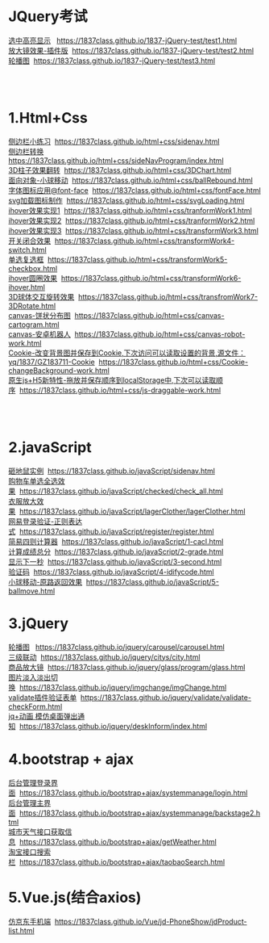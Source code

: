 # JQuery考试

 [选中高亮显示](https://1837class.github.io/1837-jQuery-test/test1.html)&nbsp;&nbsp;
 https://1837class.github.io/1837-jQuery-test/test1.html
 <br/>
 [放大镜效果-插件版](https://1837class.github.io/1837-jQuery-test/test2.html)&nbsp;&nbsp;https://1837class.github.io/1837-jQuery-test/test2.html
 <br/>
 [轮播图](https://1837class.github.io/1837-jQuery-test/test3.html)&nbsp;&nbsp;https://1837class.github.io/1837-jQuery-test/test3.html

 <br/> 
 <br/>


# 1.Html+Css

 [侧边栏小练习](https://1837class.github.io/html+css/sidenav.html)&nbsp;&nbsp;https://1837class.github.io/html+css/sidenav.html
 <br/>
 [侧边栏转换](https://1837class.github.io/html+css/sideNavProgram/index.html)<br/>
  https://1837class.github.io/html+css/sideNavProgram/index.html
 <br/>
 [3D柱子效果翻转](https://1837class.github.io/html+css/3DChart.html)&nbsp;&nbsp;https://1837class.github.io/html+css/3DChart.html
 <br/>
 [面向对象-小球移动](https://1837class.github.io/html+css/ballRebound.html)&nbsp;&nbsp;https://1837class.github.io/html+css/ballRebound.html
 <br/>
 [字体图标应用@font-face](https://1837class.github.io/html+css/fontFace.html)&nbsp;&nbsp;https://1837class.github.io/html+css/fontFace.html
 <br/>
 [svg加载图标制作](https://1837class.github.io/html+css/svgLoading.html)&nbsp;&nbsp;https://1837class.github.io/html+css/svgLoading.html
 <br/>
 [ihover效果实现1](https://1837class.github.io/html+css/tranformWork1.html)&nbsp;&nbsp;https://1837class.github.io/html+css/tranformWork1.html
 <br/>
 [ihover效果实现2](https://1837class.github.io/html+css/tranformWork2.html)&nbsp;&nbsp;https://1837class.github.io/html+css/tranformWork2.html
 <br/>
 [ihover效果实现3](https://1837class.github.io/html+css/transformWork3.html)&nbsp;&nbsp;https://1837class.github.io/html+css/transformWork3.html
 <br/>
 [开关闭合效果](https://1837class.github.io/html+css/transformWork4-switch.html)&nbsp;&nbsp;https://1837class.github.io/html+css/transformWork4-switch.html
 <br/>
 [单选复选框](https://1837class.github.io/html+css/transformWork5-checkbox.html)&nbsp;&nbsp;https://1837class.github.io/html+css/transformWork5-checkbox.html
 <br/>
 [ihover圆圈效果](https://1837class.github.io/html+css/transformWork6-ihover.html)&nbsp;&nbsp;https://1837class.github.io/html+css/transformWork6-ihover.html
 <br/>
 [3D球体交互旋转效果](https://1837class.github.io/html+css/transfromWork7-3DRotate.html)&nbsp;&nbsp;https://1837class.github.io/html+css/transfromWork7-3DRotate.html
 <br/>
 [canvas-饼状分布图](https://1837class.github.io/html+css/canvas-cartogram.html)&nbsp;&nbsp;https://1837class.github.io/html+css/canvas-cartogram.html
 <br/>
 [canvas-安卓机器人](https://1837class.github.io/html+css/canvas-robot-work.html)&nbsp;&nbsp;https://1837class.github.io/html+css/canvas-robot-work.html
 <br/>
 [Cookie-改变背景图并保存到Cookie,下次访问可以读取设置的背景,源文件：yq/1837/GZ183711-Cookie](https://1837class.github.io/html+css/Cookie-changeBackground-work.html)&nbsp;&nbsp;https://1837class.github.io/html+css/Cookie-changeBackground-work.html
 <br/>
 [原生js+H5新特性-拖放并保存顺序到localStorage中,下次可以读取顺序](https://1837class.github.io/html+css/js-draggable-work.html)&nbsp;&nbsp;https://1837class.github.io/html+css/js-draggable-work.html
 <br/>

 <br/>
 <br/>

# 2.javaScript
[砸地鼠实例](https://1837class.github.io/javaScript/catchmouse/catch.html)&nbsp;&nbsp;https://1837class.github.io/javaScript/sidenav.html
 <br/>
[购物车单选全选效果](https://1837class.github.io/javaScript/checked/check_all.html)&nbsp;&nbsp;https://1837class.github.io/javaScript/checked/check_all.html
 <br/>
[衣服放大效果](https://1837class.github.io/javaScript/lagerClother/lagerClother.html)&nbsp;&nbsp;https://1837class.github.io/javaScript/lagerClother/lagerClother.html
 <br/>
[网易登录验证-正则表达式](https://1837class.github.io/javaScript/register/register.html)&nbsp;&nbsp;https://1837class.github.io/javaScript/register/register.html
 <br/>
[简易四则计算器](https://1837class.github.io/javaScript/1-cacl.html)&nbsp;&nbsp;https://1837class.github.io/javaScript/1-cacl.html
 <br/>
[计算成绩总分](https://1837class.github.io/javaScript/2-grade.html)&nbsp;&nbsp;https://1837class.github.io/javaScript/2-grade.html
 <br/>
[显示下一秒](https://1837class.github.io/javaScript/3-second.html)&nbsp;&nbsp;https://1837class.github.io/javaScript/3-second.html
 <br/>
[验证码](https://1837class.github.io/javaScript/4-idifycode.html)&nbsp;&nbsp;https://1837class.github.io/javaScript/4-idifycode.html
 <br/>
[小球移动-原路返回效果](https://1837class.github.io/javaScript/5-ballmove.html)&nbsp;&nbsp;https://1837class.github.io/javaScript/5-ballmove.html
 <br/>

# 3.jQuery
[轮播图](https://1837class.github.io/jquery/carousel/carousel.html)
&nbsp;&nbsp;https://1837class.github.io/jquery/carousel/carousel.html
 <br/>
[三级联动](https://1837class.github.io/jquery/citys/city.html)&nbsp;&nbsp;https://1837class.github.io/jquery/citys/city.html
 <br/>
[商品放大镜](https://1837class.github.io/jquery/glass/program/glass.html)&nbsp;&nbsp;https://1837class.github.io/jquery/glass/program/glass.html
 <br/>
[图片淡入淡出切换](https://1837class.github.io/jquery/imgchange/imgChange.html)&nbsp;&nbsp;https://1837class.github.io/jquery/imgchange/imgChange.html
 <br/>
[validate插件验证表单](https://1837class.github.io/jquery/validate/validate-checkForm.html)&nbsp;&nbsp;https://1837class.github.io/jquery/validate/validate-checkForm.html
 <br/>
[jq+动画 模仿桌面弹出通知](https://1837class.github.io/jquery/deskInform/index.html)&nbsp;&nbsp;https://1837class.github.io/jquery/deskInform/index.html
 <br/>

# 4.bootstrap + ajax
[后台管理登录界面](https://1837class.github.io/bootstrap+ajax/systemmanage/login.html)&nbsp;&nbsp;https://1837class.github.io/bootstrap+ajax/systemmanage/login.html
 <br/>
[后台管理主界面](https://1837class.github.io/bootstrap+ajax/systemmanage/backstage2.html)&nbsp;&nbsp;https://1837class.github.io/bootstrap+ajax/systemmanage/backstage2.html
 <br/>
[城市天气接口获取信息](https://1837class.github.io/bootstrap+ajax/getWeather.html)&nbsp;&nbsp;https://1837class.github.io/bootstrap+ajax/getWeather.html
 <br/>
[淘宝接口搜索栏](https://1837class.github.io/bootstrap+ajax/taobaoSearch.html)&nbsp;&nbsp;https://1837class.github.io/bootstrap+ajax/taobaoSearch.html
 <br/>

# 5.Vue.js(结合axios)
[仿京东手机端](https://1837class.github.io/Vue/jd-PhoneShow/jdProduct-list.html)&nbsp;&nbsp;https://1837class.github.io/Vue/jd-PhoneShow/jdProduct-list.html
 <br/>











